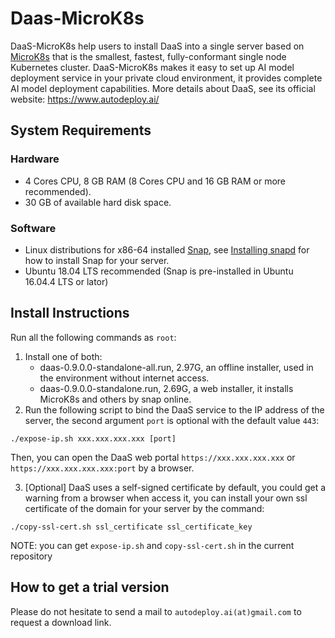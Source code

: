 # Daas-MicroK8s

DaaS-MicroK8s help users to install DaaS into a single server based on [MicroK8s](https://microk8s.io/) that is the smallest, fastest, fully-conformant single node Kubernetes cluster. DaaS-MicroK8s makes it easy to set up AI model deployment service in your private cloud environment, it provides complete AI model deployment capabilities. More details about DaaS, see its official website: https://www.autodeploy.ai/


## System Requirements

### Hardware
* 4 Cores CPU, 8 GB RAM (8 Cores CPU and 16 GB RAM or more recommended).
* 30 GB of available hard disk space.

### Software
* Linux distributions for x86-64 installed [Snap](https://snapcraft.io/), see [Installing snapd](https://snapcraft.io/docs/installing-snapd) for how to install Snap for your server.
* Ubuntu 18.04 LTS recommended (Snap is pre-installed in Ubuntu 16.04.4 LTS or lator)

## Install Instructions
Run all the following commands as `root`:

1. Install one of both:
    * daas-0.9.0.0-standalone-all.run, 2.97G, an offline installer, used in the environment without internet access.
    * daas-0.9.0.0-standalone.run, 2.69G, a web installer, it installs MicroK8s and others by snap online.
2. Run the following script to bind the DaaS service to the IP address of the server, the second argument `port` is optional with the default value `443`:
```
./expose-ip.sh xxx.xxx.xxx.xxx [port]
```
Then, you can open the DaaS web portal `https://xxx.xxx.xxx.xxx` or `https://xxx.xxx.xxx.xxx:port` by a browser. 

3. [Optional] DaaS uses a self-signed certificate by default, you could get a warning from a browser when access it, you can install your own ssl certificate of the domain for your server by the command:
```
./copy-ssl-cert.sh ssl_certificate ssl_certificate_key
```
NOTE: you can get `expose-ip.sh` and `copy-ssl-cert.sh` in the current repository

## How to get a trial version
Please do not hesitate to send a mail to `autodeploy.ai(at)gmail.com` to request a download link.
